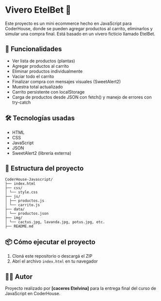 # Vivero EtelBet 🌿

Este proyecto es un mini ecommerce hecho en JavaScript para CoderHouse, donde se pueden agregar productos al carrito, eliminarlos y simular una compra final. Está basado en un vivero ficticio llamado EtelBet.

## 🚀 Funcionalidades

- Ver lista de productos (plantas)
- Agregar productos al carrito
- Eliminar productos individualmente
- Vaciar todo el carrito
- Finalizar compra con mensajes visuales (SweetAlert2)
- Muestra total actualizado
- Carrito persistente con localStorage
- Carga de productos desde JSON con fetch() y manejo de errores con try-catch

## 🛠️ Tecnologías usadas

- HTML
- CSS
- JavaScript
- JSON
- SweetAlert2 (librería externa)

## 📁 Estructura del proyecto
```
CoderHouse-Javascript/
├── index.html
├── css/
│ └── style.css
├── js/
│ ├── productos.js
│ └── carrito.js
├── data/
│ └── productos.json
├── img/
│ └── cactus.jpg, lavanda.jpg, potus.jpg, etc.
├── README.md
```

## 📦 Cómo ejecutar el proyecto

1. Cloná este repositorio o descargá el ZIP
2. Abrí el archivo `index.html` en tu navegador

## 👩‍💻 Autor

Proyecto realizado por **[caceres Etelvina]** para la entrega final del curso de JavaScript en CoderHouse.


